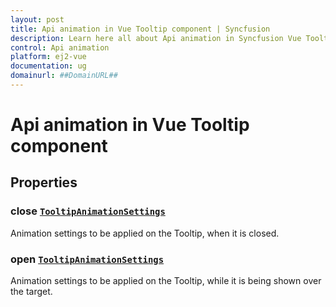 ```yaml
---
layout: post
title: Api animation in Vue Tooltip component | Syncfusion
description: Learn here all about Api animation in Syncfusion Vue Tooltip component of Syncfusion Essential JS 2 and more.
control: Api animation 
platform: ej2-vue
documentation: ug
domainurl: ##DomainURL##
---
```


# Api animation in Vue Tooltip component

## Properties

### close [`TooltipAnimationSettings`](https://ej2.syncfusion.com/vue/documentation/api-tooltipAnimationSettings.html)

Animation settings to be applied on the Tooltip, when it is closed.

### open [`TooltipAnimationSettings`](https://ej2.syncfusion.com/vue/documentation/api-tooltipAnimationSettings.html)

Animation settings to be applied on the Tooltip, while it is being shown over the target.
